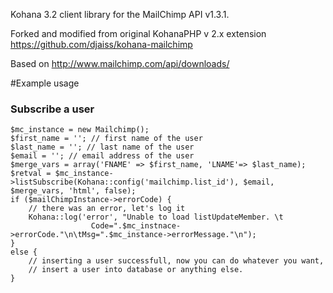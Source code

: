 Kohana 3.2 client library for the MailChimp API v1.3.1. 

Forked and modified from original KohanaPHP v 2.x extension https://github.com/djaiss/kohana-mailchimp

Based on http://www.mailchimp.com/api/downloads/

#Example usage
### Subscribe a user

	$mc_instance = new Mailchimp();
	$first_name = ''; // first name of the user
	$last_name = ''; // last name of the user
	$email = ''; // email address of the user
	$merge_vars = array('FNAME' => $first_name, 'LNAME'=> $last_name);
	$retval = $mc_instance->listSubscribe(Kohana::config('mailchimp.list_id'), $email, $merge_vars, 'html', false);
	if ($mailChimpInstance->errorCode) {
		// there was an error, let's log it
		Kohana::log('error', "Unable to load listUpdateMember. \t
				      Code=".$mc_instnace->errorCode."\n\tMsg=".$mc_instance->errorMessage."\n");
	}
	else {
		// inserting a user successfull, now you can do whatever you want,
		// insert a user into database or anything else.
	}

